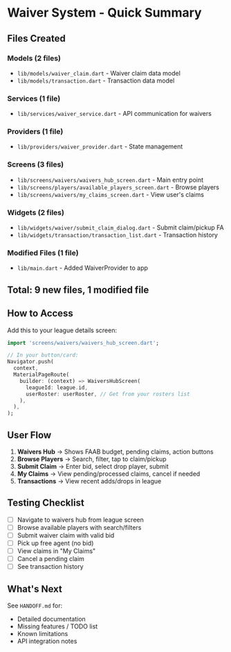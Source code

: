 # Waiver System - Quick Summary

## Files Created

### Models (2 files)
- `lib/models/waiver_claim.dart` - Waiver claim data model
- `lib/models/transaction.dart` - Transaction data model

### Services (1 file)
- `lib/services/waiver_service.dart` - API communication for waivers

### Providers (1 file)
- `lib/providers/waiver_provider.dart` - State management

### Screens (3 files)
- `lib/screens/waivers/waivers_hub_screen.dart` - Main entry point
- `lib/screens/players/available_players_screen.dart` - Browse players
- `lib/screens/waivers/my_claims_screen.dart` - View user's claims

### Widgets (2 files)
- `lib/widgets/waiver/submit_claim_dialog.dart` - Submit claim/pickup FA
- `lib/widgets/transaction/transaction_list.dart` - Transaction history

### Modified Files (1 file)
- `lib/main.dart` - Added WaiverProvider to app

## Total: 9 new files, 1 modified file

## How to Access

Add this to your league details screen:

```dart
import 'screens/waivers/waivers_hub_screen.dart';

// In your button/card:
Navigator.push(
  context,
  MaterialPageRoute(
    builder: (context) => WaiversHubScreen(
      leagueId: league.id,
      userRoster: userRoster, // Get from your rosters list
    ),
  ),
);
```

## User Flow

1. **Waivers Hub** → Shows FAAB budget, pending claims, action buttons
2. **Browse Players** → Search, filter, tap to claim/pickup
3. **Submit Claim** → Enter bid, select drop player, submit
4. **My Claims** → View pending/processed claims, cancel if needed
5. **Transactions** → View recent adds/drops in league

## Testing Checklist

- [ ] Navigate to waivers hub from league screen
- [ ] Browse available players with search/filters
- [ ] Submit waiver claim with valid bid
- [ ] Pick up free agent (no bid)
- [ ] View claims in "My Claims"
- [ ] Cancel a pending claim
- [ ] See transaction history

## What's Next

See `HANDOFF.md` for:
- Detailed documentation
- Missing features / TODO list
- Known limitations
- API integration notes
